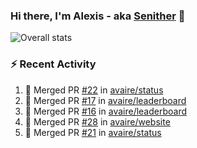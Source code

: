 ### Hi there, I'm Alexis - aka [Senither][website] 👋

![Overall stats](https://github-readme-stats.vercel.app/api?username=senither&theme=cobalt&show_icons=true&count_private=true)

### :zap: Recent Activity

<!--START_SECTION:activity-->
1. 🎉 Merged PR [#22](https://github.com/avaire/status/pull/22) in [avaire/status](https://github.com/avaire/status)
2. 🎉 Merged PR [#17](https://github.com/avaire/leaderboard/pull/17) in [avaire/leaderboard](https://github.com/avaire/leaderboard)
3. 🎉 Merged PR [#16](https://github.com/avaire/leaderboard/pull/16) in [avaire/leaderboard](https://github.com/avaire/leaderboard)
4. 🎉 Merged PR [#28](https://github.com/avaire/website/pull/28) in [avaire/website](https://github.com/avaire/website)
5. 🎉 Merged PR [#21](https://github.com/avaire/status/pull/21) in [avaire/status](https://github.com/avaire/status)
<!--END_SECTION:activity-->

[website]: https://senither.com
